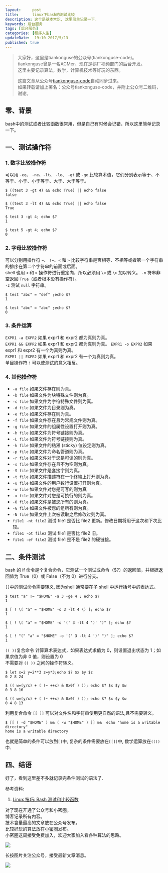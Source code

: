 ```yaml
---  
layout:     post  
title:      linux下bash的测试比较
description: 这个是基本常识, 这里简单记录一下.  
keywords: 后台服务  
tags: [后台服务]  
categories: [程序人生]  
updateDate:  19:10 2017/5/13 
published: true  
---  
```

  
  
>   
> 大家好，这里是tiankonguse的公众号(tiankonguse-code)。    
> tiankonguse曾是一名ACMer，现在是鹅厂视频部门的后台开发。    
> 这里主要记录算法，数学，计算机技术等好玩的东西。   
>      
> 这篇文章从公众号[tiankonguse-code](http://mp.weixin.qq.com/s/kjuZuB6l80e49rP_cJEr_g)自动同步过来。    
> 如果转载请加上署名：公众号tiankonguse-code，并附上公众号二维码，谢谢。    
>    
  

## 零、背景

bash中的测试或者比较函数很常用，但是自己有时候会记错，所以这里简单记录一下。  


## 一、测试操作符


### 1. 数字比较操作符

可以用 `-eq`、 `-ne`、`-lt`、 `-le`、 `-gt` 或 `-ge` 比较算术值，它们分别表示等于、不等于、小于、小于等于、大于、大于等于。  

```
$ ((test 3 -gt 4) && echo True) || echo false
false

$ ((test 3 -lt 4) && echo True) || echo false
True

$ test 3 -gt 4; echo $?
1

$ test 5 -gt 4; echo $?
0
```

### 2. 字母比较操作符

可以分别用操作符 `=`、 `!=`、`<` 和 `>` 比较字符串是否相等、不相等或者第一个字符串的排序在第二个字符串的前面或后面。  
shell 也用 `<` 和 `>` 操作符进行重定向，所以必须用 `\<` 或 `\>` 加以转义。 
`-n` 符串非空返回 `True`（或者根本没有操作符）。  
`-z` 测试 `null` 字符串。    


```
$ test "abc" = "def" ;echo $?
1

$ test "abc" = "abc" ;echo $?
0
```
### 3. 条件运算

`EXPR1 -a EXPR2` 如果 expr1 和 expr2 都为真则为真。  
`EXPR1 && EXPR2` 如果 expr1 和 expr2 都为真则为真。
`EXPR1 -o EXPR2` 如果 expr1 和 expr2 有一个为真则为真。  
`EXPR1 || EXPR2` 如果 expr1 和 expr2 有一个为真则为真。  
单目操作符 `!` 可以使测试的意义相反。  


### 4. 其他操作符

* `-a file`  如果文件存在则为真。  
* `-b file`  如果文件为块特殊文件则为真。  
* `-c file`  如果文件为字符特殊文件则为真。  
* `-d file`  如果文件为目录则为真。  
* `-e file`  如果文件存在则为真。  
* `-f file`  如果文件存在且为常规文件则为真。  
* `-g file`  如果文件的组属性设置打开则为真。  
* `-h file`  如果文件为符号链接则为真。  
* `-L file`  如果文件为符号链接则为真。  
* `-k file`  如果文件的粘滞 (sticky) 位设定则为真。  
* `-p file`  如果文件为命名管道则为真。  
* `-r file`  如果文件对于您是可读的则为真。  
* `-s file`  如果文件存在且不为空则为真。  
* `-S file`  如果文件是套接字则为真。  
* `-t file`   如果文件描述符在一个终端上打开则为真。  
* `-u file`  如果文件的用户数行设置打开则为真。  
* `-w file`  如果文件对您是可写的则为真  
* `-x file`  如果文件对您是可执行的则为真。  
* `-O file`  如果文件是被您所有的则为真。  
* `-G file`  如果文件被您的组所有则为真。  
* `-N file`  如果文件上次被读取之后修改过则为真。 
* `file1 -nt file2`	测试 file1 是否比 file2 更新。修改日期将用于这次和下次比较。
* `file1 -ot file2`	测试 file1 是否比 file2 旧。
* `file1 -ef file2`	测试 file1 是不是 file2 的硬链接。


## 二、条件测试

bash 的 if 命令是个复合命令，它测试一个测试或命令（$?）的返回值，并根据返回值为 True（0）或 False（不为 0）进行分支。   

`[]`中的测试命令需要转义, 因为shell 通常要在子 shell 中运行括号中的表达式。  

```
$ test "a" != "$HOME" -a 3 -ge 4 ; echo $?
1

$ [ ! \( "a" = "$HOME" -o 3 -lt 4 \) ]; echo $?
1

$ [ ! \( "a" = "$HOME" -o '(' 3 -lt 4 ')' ")" ]; echo $?
1

$ [ ! "(" "a" = "$HOME" -o '(' 3 -lt 4 ')' ")" ]; echo $?
1
```

  
 
`(( ))`复合命令 计算算术表达式，如果表达式求值为 0，则设置退出状态为 1；如果求值为非 0 值，则设置为 0  
不需要对 `(( ))` 之间的操作符转义。  


```
$ let x=2 y=2**3 z=y*3;echo $? $x $y $z
0 2 8 24

$ (( w=(y/x) + ( (~ ++x) & 0x0f ) )); echo $? $x $y $w
0 3 8 16

$ (( w=(y/x) + ( (~ ++x) & 0x0f ) )); echo $? $x $y $w
0 4 8 13
```

利用复合命令 `[[ ]]` 可以对文件名和字符串使用更自然的语法,且不需要转义。    

```
$ [[ ( -d "$HOME" ) && ( -w "$HOME" ) ]] &&  echo "home is a writable directory"
home is a writable directory

```

也就是简单的条件可以放到`[]`中, 复杂的条件需要放在`[[]]`中, 数学运算放在`(())`中.  

## 四、结语


好了，看到这里差不多就记录完条件测试的语法了.  

参考资料: 

1. [Linux 技巧: Bash 测试和比较函数](https://www.ibm.com/developerworks/cn/linux/l-bash-test.html)


对了现在开通了公众号和小密圈。  
博客记录所有内容。  
技术含量最高的文章放在公众号发布。  
比较好玩的算法放在[小密圈](https://wx.xiaomiquan.com/mweb/views/joingroup/join_group.html?group_id=281548515451&secret=r0krqw9fw0at24vxjxo1uo4k0h4lfe47&extra=d67ce0c25ec91252b3af846a10154c9e9d4cb50c763fee178acd68cd2c2e09ee)发布。  
小密圈这周接受免费加入，欢迎大家加入看各种算法的思路。  

![](https://res.tiankonguse.com/images/suanfa_xiaomiquan.jpg)  
  
  
长按图片关注公众号，接受最新文章消息。   
  
![](https://res.tiankonguse.com/images/weixin-50cm.jpg)  
  
  
  